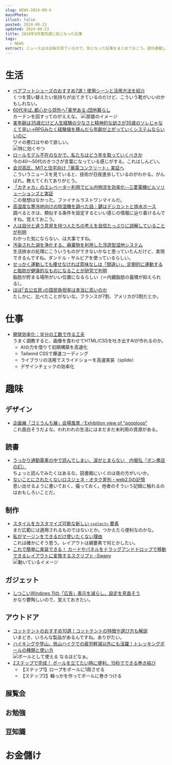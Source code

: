 ```yaml
---
slug: NEWS-2024-09-4
mainPhoto: 
illust: false
posted: 2024-09-23
updated: 2024-09-23
title: 2024年9月第四週に気になった記事
tags:
  - NEWS
extract: ニュースはほぼ毎日見ているので、気になった記事をまとめておこう。週刊連載したい。
---
```

# 生活

- [ベアフットシューズのおすすめ7選！使用シーンと活用方法を紹介](https://www.bepal.net/archives/460260)  
  くつを買い替えたい気持ちが出てきているのだけど、こういう靴がいいのかもしれない。
- [60代半ば､都心から郊外へ｢美学ある｣団地暮らし](https://toyokeizai.net/articles/-/827481?page=5)  
  カーテンを回すってのがええな。
  ![部屋のイメージ](images/news/2024-09-23-NEWS/01.png)
- [実年齢は35歳だけど人生経験の少なさと精神的な幼さが35歳のソレじゃなくて辛い→RPGみたく経験値を積んだら年齢が上がっていくシステムならいいのに](https://togetter.com/li/2438773)  
  ワイの悪口はやめて欲しい。  
  ![特に効くやつ](images/news/2024-09-23-NEWS/02.png)
- [ロールモデル不在のなかで、私たちはどう年を取っていくべきか](https://blog.tinect.jp/?p=87716)  
  今の40〜50代のきつさが言葉になっている感じがする。これはしんどい。
- [会沢高圧、MITと住宅向け「蓄電コンクリート」実証へ](https://www.nikkei.com/article/DGXZQOUC2455J0U4A920C2000000/)  
  こういうニュースを見ていると、技術が日夜進歩しているのがわかる。がんばれ。教えてくれてありがとう。
- [「カチャカ」のエレベーター利用でビル内物流を効率化--三菱電機ビルソリューションズと実証](https://japan.cnet.com/article/35224367/)  
  この発想はなかった。ファイナルラストワンマイルだ。
- [高湿度な寒冷地向けの除湿機を調べた話｜鍵はデシカントと排水ホース](https://tabkul.com/?p=295928&utm_source=rss&utm_medium=rss&utm_campaign=post-295928)  
  調べるときは、類似する条件を設定するといい感じの情報に辿り着けるんですね。覚えておこう。
- [人は自分と違う意見を持つ人たちの考えを自信たっぷりに誤解していることが判明](https://karapaia.com/archives/456027.html)  
  わかった気にならない、は大事ですね。
- [汚染された湖を浄化する、廃棄物を利用した浮遊型湿地システム](https://wired.jp/article/sz-floating-wetlands-made-of-trash/)  
  生活排水の処理にこういうものができないかなと思っていたんだけど、実現できるんですね。ダンドル・サルビアを使っているらしい。
- [せっかく運動しても痩せなければ意味なしは「間違い」、定期的に運動すると脂肪が健康的なものになることが研究で判明](https://gigazine.net/news/20240929-long-term-exercisers-healthier-belly-fat/)  
  脂肪が貯まる場所がいい位置になるらしい（＝内臓脂肪の蓄積が抑えられる）。
- [ほぼ｢五公五民｣の国民負担率は本当に高いのか](https://toyokeizai.net/articles/-/829913?page=5)  
  たしかに、比べたことがないな。フランスが7割、アメリカが3割だとか。

# 仕事

- [開発効率化：半分の工数で作る工夫](https://baigie.me/nippo/2024/09/24/streamlining_sakai/)  
  うまく調教すると、画像を食わせてHTML/CSSを吐き出すAIが作れるのか。
  - AIの力を借りて初期構築を高速化
  - Tailwind CSSで爆速コーディング
  - ライブラリの活用でスライドショーを高速実装（splide）
  - デザインチェックの効率化
# 趣味

## デザイン

- [企画展「ゴミうんち展」会場風景／Exhibition view of "pooploop"](https://www.2121designsight.jp/documents/2024/09/pooploop-open.html)  
  これ面白そうだよな。われわれの生活にはまだまだ未利用の資源がある。

## 読書

- [うっかり通勤電車の中で読んでしまい、涙がとまらない　内堀弘『ボン書店の幻』](http://blog.livedoor.jp/tokinowasuremono/archives/53549268.html)  
  ちょっと読んでみたくはあるな。図書館にいくのは夜の方がいいか。
- [ないことにされたくないロスジェネ・オタク差別・web2.0の記憶](https://p-shirokuma.hatenadiary.com/entry/20240926/1727360153)  
  思い出せるように書いておく、撮っておく。他者のそういう記録に触れるのはおもしろいことだ。

## 制作

- [スタイルをカスタマイズ可能な新しい `<select>` 要素](https://azukiazusa.dev/blog/customizable-select-element/)  
  まだ広範には適用されるものではないとか。つかえたら便利なのかな。
- [私がマージンをできるだけ使いたくない理由](https://qiita.com/kentosity/items/2c338ef259946ff4d8ae)  
  これは確かにそう思う。レイアウトは親要素で何とかしたい。
- [これで簡単に実装できる！ カードやパネルをドラッグアンドドロップで移動できるレイアウトに変換するスクリプト -Swapy]()  
  ![動いているイメージ](03.gif)
## ガジェット

- [しつこいWindows 11の「広告」表示を減らし、設定を見直そう](https://pc.watch.impress.co.jp/docs/topic/feature/1625458.html)  
  かなり鬱陶しいので、覚えておきたい。

## アウトドア

- [コットテントのおすすめ10選！コットテントの特徴や選び方も解説](https://www.bepal.net/archives/457863)  
  いまどき、いろんな製品があるんですね。ありがたい。
- [ハイキングや登山、低山ハイクでの疲労軽減以外にも活躍！トレッキングポールの種類と使い方](https://www.bepal.net/archives/465388)  
  ![ポールとして使える](images/news/2024-09-23-NEWS/04.png)
  なるほどなぁ。
- [2ステップで完成！ ポールを立てたい時に便利、15秒でできる巻き結び](https://www.goodspress.jp/reports/628499/2/)  
  - 【ステップ1】ロープをポールに1周させる
  - 【ステップ2】輪っかを作ってポールに巻きつける

## 展覧会

## お勉強

## 豆知識

# お金儲け

